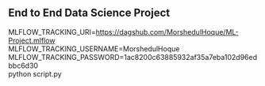 ## End to End Data Science Project

MLFLOW_TRACKING_URI=https://dagshub.com/MorshedulHoque/ML-Project.mlflow \
MLFLOW_TRACKING_USERNAME=MorshedulHoque \
MLFLOW_TRACKING_PASSWORD=1ac8200c63885932af35a7eba102d96edbbc6d30 \
python script.py
